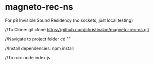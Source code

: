 # magneto-rec-ns
For p8 Invisible Sound Residency (no sockets, just local testing)

//To Clone:
git clone https://github.com/christinalan/magneto-rec-ns.git

//Navigate to project folder
cd ""

//Install dependencies:
npm install

//To run:
node index.js
